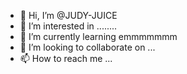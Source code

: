- 👋 Hi, I’m @JUDY-JUICE
- 👀 I’m interested in ........
- 🌱 I’m currently learning emmmmmmm
- 💞️ I’m looking to collaborate on ...
- 📫 How to reach me ...

<!---
JUDY-JUICE/JUDY-JUICE is a ✨ special ✨ repository because its `README.md` (this file) appears on your GitHub profile.
You can click the Preview link to take a look at your changes.
--->
